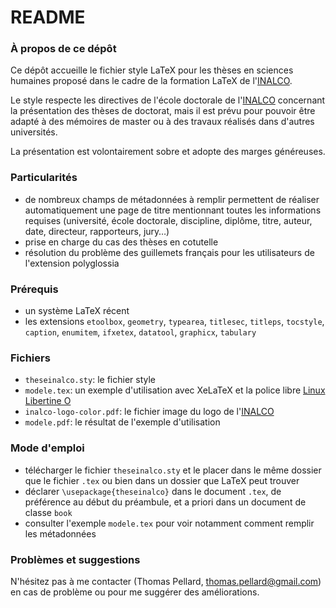 # README #

### À propos de ce dépôt ###

Ce dépôt accueille le fichier style LaTeX pour les thèses en sciences humaines proposé dans le cadre de la formation LaTeX de l'[INALCO](http://www.inalco.fr/).

Le style respecte les directives de l'école doctorale de l'[INALCO](http://www.inalco.fr/) concernant la présentation des thèses de doctorat, mais il est prévu pour pouvoir être adapté à des mémoires de master ou à des travaux réalisés dans d'autres universités.

La présentation est volontairement sobre et adopte des marges généreuses.

### Particularités ###

* de nombreux champs de métadonnées à remplir permettent de réaliser automatiquement une page de titre mentionnant toutes les informations requises (université, école doctorale, discipline, diplôme, titre, auteur, date, directeur, rapporteurs, jury…)
* prise en charge du cas des thèses en cotutelle
* résolution du problème des guillemets français pour les utilisateurs de l'extension polyglossia

### Prérequis ###

* un système LaTeX récent
* les extensions `etoolbox`, `geometry`, `typearea`, `titlesec`, `titleps`, `tocstyle`, `caption`, `enumitem`, `ifxetex`, `datatool`, `graphicx`, `tabulary`

### Fichiers ###

* `theseinalco.sty`: le fichier style
* `modele.tex`: un exemple d'utilisation avec XeLaTeX et la police libre [Linux Libertine O](http://www.linuxlibertine.org/)
* `inalco-logo-color.pdf`: le fichier image du logo de l'[INALCO](http://www.inalco.fr/)
* `modele.pdf`: le résultat de l'exemple d'utilisation

### Mode d'emploi ###

* télécharger le fichier `theseinalco.sty` et le placer dans le même dossier que le fichier `.tex` ou bien dans un dossier que LaTeX peut trouver
* déclarer `\usepackage{theseinalco}` dans le document `.tex`, de préférence au début du préambule, et a priori dans un document de classe `book`
* consulter l'exemple `modele.tex` pour voir notamment comment remplir les métadonnées

### Problèmes et suggestions ###

N'hésitez pas à me contacter (Thomas Pellard, <thomas.pellard@gmail.com>) en cas de problème ou pour me suggérer des améliorations.
